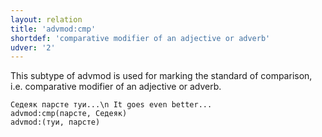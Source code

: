 ```yaml
---
layout: relation
title: 'advmod:cmp'
shortdef: 'comparative modifier of an adjective or adverb'
udver: '2'
---
```


This subtype of advmod is used for marking the standard of comparison, i.e. comparative modifier of an adjective or adverb.

~~~ sdparse
Седеяк парсте туи...\n It goes even better...
advmod:cmp(парсте, Седеяк)
advmod:(туи, парсте)

~~~

<!-- Interlanguage links updated Ne 5. května 2024, 18:20:38 CEST -->
